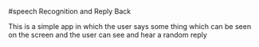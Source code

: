 #speech Recognition and Reply Back

This is a simple app in which the user says some thing which can be seen on the screen and the user can see and hear a random reply